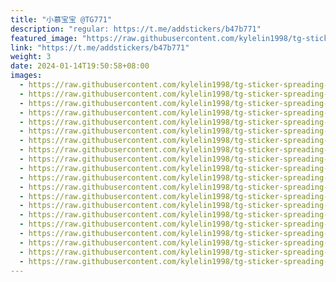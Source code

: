 ```yaml
---
title: "小慕宝宝 @TG771"
description: "regular: https://t.me/addstickers/b47b771"
featured_image: "https://raw.githubusercontent.com/kylelin1998/tg-sticker-spreading-worldwide-images/main/img/27bb5b65-5add-457f-ae1d-c2e9323f2966.jpg"
link: "https://t.me/addstickers/b47b771"
weight: 3
date: 2024-01-14T19:50:58+08:00
images:
  - https://raw.githubusercontent.com/kylelin1998/tg-sticker-spreading-worldwide-images/main/img/27bb5b65-5add-457f-ae1d-c2e9323f2966.jpg
  - https://raw.githubusercontent.com/kylelin1998/tg-sticker-spreading-worldwide-images/main/img/b9d095b4-ecdc-474f-8592-2c9f098a5dde.jpg
  - https://raw.githubusercontent.com/kylelin1998/tg-sticker-spreading-worldwide-images/main/img/2b1c19cd-d611-42b5-af4b-e9a49c0ac4ed.jpg
  - https://raw.githubusercontent.com/kylelin1998/tg-sticker-spreading-worldwide-images/main/img/4cbd00fe-8314-44e9-8600-b306c204caaa.jpg
  - https://raw.githubusercontent.com/kylelin1998/tg-sticker-spreading-worldwide-images/main/img/9acd1447-c5bd-4858-a823-5fb747ee6742.jpg
  - https://raw.githubusercontent.com/kylelin1998/tg-sticker-spreading-worldwide-images/main/img/67c030cf-201c-4eee-b6a3-73370bac82d5.jpg
  - https://raw.githubusercontent.com/kylelin1998/tg-sticker-spreading-worldwide-images/main/img/2cfe1601-c1cd-47e9-8e9d-e2c6d867c676.jpg
  - https://raw.githubusercontent.com/kylelin1998/tg-sticker-spreading-worldwide-images/main/img/0f3c3190-6314-4cb9-8473-c8c5e34f3dc7.jpg
  - https://raw.githubusercontent.com/kylelin1998/tg-sticker-spreading-worldwide-images/main/img/e5bfb085-344d-4f62-9cbc-3b5119954d73.jpg
  - https://raw.githubusercontent.com/kylelin1998/tg-sticker-spreading-worldwide-images/main/img/c2f162bb-2b76-49cf-b188-f0d9c8cbe34d.jpg
  - https://raw.githubusercontent.com/kylelin1998/tg-sticker-spreading-worldwide-images/main/img/518ede48-5bb7-4d03-83e5-76705115b36b.jpg
  - https://raw.githubusercontent.com/kylelin1998/tg-sticker-spreading-worldwide-images/main/img/090fd459-a51d-477b-ab0d-9799dab7bb67.jpg
  - https://raw.githubusercontent.com/kylelin1998/tg-sticker-spreading-worldwide-images/main/img/0abf087d-3b19-4e55-a3b4-60765b71ee1d.jpg
  - https://raw.githubusercontent.com/kylelin1998/tg-sticker-spreading-worldwide-images/main/img/a1c0623e-0ecf-4c7e-9b33-1eb6c1ac2f44.jpg
  - https://raw.githubusercontent.com/kylelin1998/tg-sticker-spreading-worldwide-images/main/img/4de5c540-1fb4-4f04-bd39-e936f2c5c9e5.jpg
  - https://raw.githubusercontent.com/kylelin1998/tg-sticker-spreading-worldwide-images/main/img/e48ea5bf-f027-4808-bf45-ceb962a9cc59.jpg
  - https://raw.githubusercontent.com/kylelin1998/tg-sticker-spreading-worldwide-images/main/img/467479a7-0861-4008-813b-8371cd680766.jpg
  - https://raw.githubusercontent.com/kylelin1998/tg-sticker-spreading-worldwide-images/main/img/67fc5c41-ef47-48d5-9464-012d49daed14.jpg
  - https://raw.githubusercontent.com/kylelin1998/tg-sticker-spreading-worldwide-images/main/img/2dbbaeaa-f76c-46ff-8a4b-ed35a6ac4d9c.jpg
  - https://raw.githubusercontent.com/kylelin1998/tg-sticker-spreading-worldwide-images/main/img/24c6c769-2c37-4fb8-9e85-30b5c9c4935d.jpg
---
```


